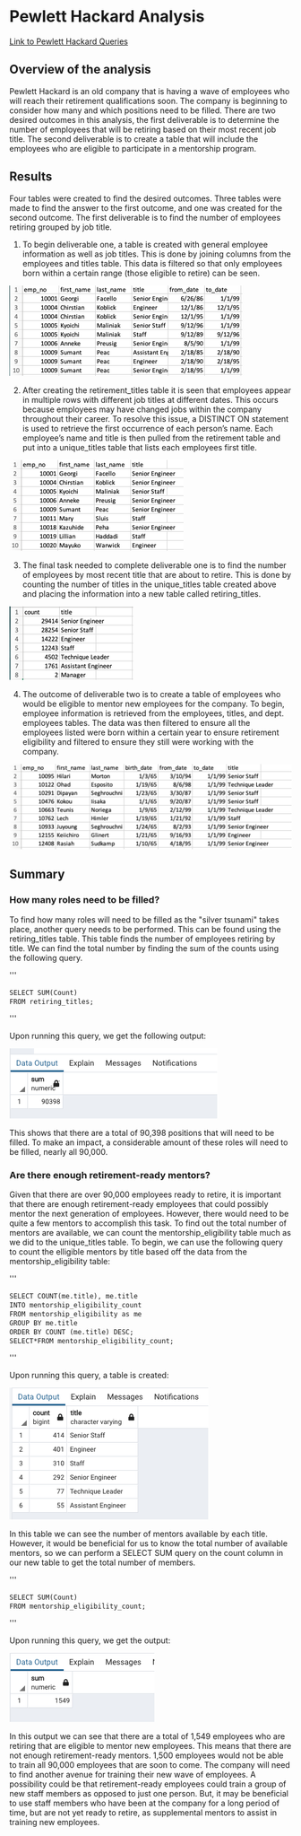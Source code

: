 # Pewlett Hackard Analysis
[Link to Pewlett Hackard Queries](https://github.com/c-geisel/Pewlett-Hackard-Analysis/blob/main/Queries/Employee_Database_challenge.sql)

## Overview of the analysis
Pewlett Hackard is an old company that is having a wave of employees who will reach their retirement qualifications soon. The company is beginning to consider how many and which positions need to be filled. There are two desired outcomes in this analysis, the first deliverable is to determine the number of employees that will be retiring based on their most recent job title. The second deliverable is to create a table that will include the employees who are eligible to participate in a mentorship program. 

## Results 
Four tables were created to find the desired outcomes. Three tables were made to find the answer to the first outcome, and one was created for the second outcome. The first deliverable is to find the number of employees retiring grouped by job title.
1.  To begin deliverable one, a table is created with general employee information as well as job titles. This is done by joining columns from the employees and titles table. This data is filtered so that only employees born within a certain range (those eligible to retire) can be seen. 

![retirement_titles.png](Images/retirement_titles.png)

2. After creating the retirement_titles table it is seen that employees appear in multiple rows with different job titles at different dates. This occurs because employees may have changed jobs within the company throughout their career. To resolve this issue, a DISTINCT ON statement is used to retrieve the first occurrence of each person’s name. Each employee’s name and title is then pulled from the retirement table and put into a unique_titles table that lists each employees first title. 

![unique_titles.png](Images/unique_titles.png)

3. The final task needed to complete deliverable one is to find the number of employees by most recent title that are about to retire. This is done by counting the number of titles in the unique_titles table created above and placing the information into a new table called retiring_titles.

![retiring_titles.png](Images/retiring_titles.png)

4. The outcome of deliverable two is to create a table of employees who would be eligible to mentor new employees for the company. To begin, employee information is retrieved from the employees, titles, and dept. employees tables. The data was then filtered to ensure all the employees listed were born within a certain year to ensure retirement eligibility and filtered to ensure they still were working with the company. 

![mentorship_eligibility.png](Images/mentorship_eligibility.png)


## Summary 
### How many roles need to be filled?

To find how many roles will need to be filled as the "silver tsunami" takes place, another query needs to be performed. This can be found using the retiring_titles table. This table finds the number of employees retiring by title. We can find the total number by finding the sum of the counts using the following query.

'''

    SELECT SUM(Count)
    FROM retiring_titles;
    
'''

Upon running this query, we get the following output: 

![total_retiring.png](Images/total_retiring.png)

This shows that there are a total of 90,398 positions that will need to be filled. To make an impact, a considerable amount of these roles will need to be filled, nearly all 90,000.

### Are there enough retirement-ready mentors?
Given that there are over 90,000 employees ready to retire, it is important that there are enough retirement-ready employees that could possibly mentor the next generation of employees. However, there would need to be quite a few mentors to accomplish this task. To find out the total number of mentors are available, we can count the mentorship_eligibility table much as we did to the unique_titles table. To begin, we can use the following query to count the elligible mentors by title based off the data from the mentorship_eligibility table:

'''

    SELECT COUNT(me.title), me.title
    INTO mentorship_eligibility_count
    FROM mentorship_eligibility as me
    GROUP BY me.title
    ORDER BY COUNT (me.title) DESC;
    SELECT*FROM mentorship_eligibility_count;

'''

Upon running this query, a table is created:

![membership_eligibility_count.png](Images/membership_eligibility_count.png)

In this table we can see the number of mentors available by each title. However, it would be beneficial for us to know the total number of available mentors, so we can perform a SELECT SUM query on the count column in our new table to get the total number of members.

'''

    SELECT SUM(Count)
    FROM mentorship_eligibility_count;
    
'''

Upon running this query, we get the output:

![total_mentorship.png](Images/total_mentorship.png)

In this output we can see that there are a total of 1,549 employees who are retiring that are eligible to mentor new employees. This means that there are not enough retirement-ready mentors. 1,500 employees would not be able to train all 90,000 employees that are soon to come. The company will need to find another avenue for training their new wave of employees. A possibility could be that retirement-ready employees could train a group of new staff members as opposed to just one person. But, it may be beneficial to use staff members who have been at the company for a long period of time, but are not yet ready to retire, as supplemental mentors to assist in training new employees.

